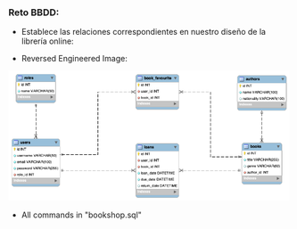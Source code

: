 ### Reto BBDD:

- Establece las relaciones correspondientes en nuestro diseño de la librería online:


- Reversed Engineered Image:
<img src=./img/RETO_BOOKSHOP2.png/>

- All commands in "bookshop.sql"